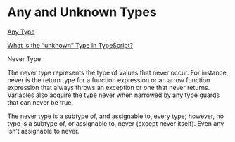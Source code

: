 # Any and Unknown Types

[Any Type](https://www.typescriptlang.org/docs/handbook/2/everyday-types.html#any)

[What is the “unknown” Type in TypeScript?](https://javascript.plainenglish.io/what-is-the-unknown-type-in-typescript-5ef6c5333b81)

Never Type

The never type represents the type of values that never occur. For instance, never is the return type for a function expression or an arrow function expression that always throws an exception or one that never returns. Variables also acquire the type never when narrowed by any type guards that can never be true.

The never type is a subtype of, and assignable to, every type; however, no type is a subtype of, or assignable to, never (except never itself). Even any isn’t assignable to never.